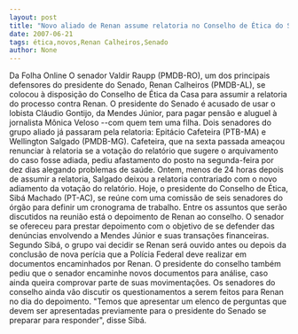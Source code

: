 ```yaml
---
layout: post
title: "Novo aliado de Renan assume relatoria no Conselho de Ética do Senado"
date: 2007-06-21
tags: ética,novos,Renan Calheiros,Senado
author: None
---
```

Da Folha Online
O senador Valdir Raupp (PMDB-RO), um dos principais defensores do presidente do Senado, Renan Calheiros (PMDB-AL), se colocou &agrave; disposi&ccedil;&atilde;o do Conselho de &Eacute;tica da Casa para assumir a relatoria do processo contra Renan. 
O presidente do Senado &eacute; acusado de usar o lobista Cl&aacute;udio Gontijo, da Mendes J&uacute;nior, para pagar pens&atilde;o e aluguel &agrave; jornalista M&ocirc;nica Veloso --com quem tem uma filha. 
Dois senadores do grupo aliado j&aacute; passaram pela relatoria: Epit&aacute;cio Cafeteira (PTB-MA) e Wellington Salgado (PMDB-MG). 
Cafeteira, que na sexta passada amea&ccedil;ou renunciar &agrave; relatoria se a vota&ccedil;&atilde;o do relat&oacute;rio que sugere o arquivamento do caso fosse adiada, pediu afastamento do posto na segunda-feira por dez dias alegando problemas de sa&uacute;de. Ontem, menos de 24 horas depois de assumir a relatoria, Salgado deixou a relatoria contrariado com o novo adiamento da vota&ccedil;&atilde;o do relat&oacute;rio. 
Hoje, o presidente do Conselho de &Eacute;tica, Sib&aacute; Machado (PT-AC), se re&uacute;ne com uma comiss&atilde;o de seis senadores do &oacute;rg&atilde;o para definir um cronograma de trabalho. Entre os assuntos que ser&atilde;o discutidos na reuni&atilde;o est&aacute; o depoimento de Renan ao conselho. 
O senador se ofereceu para prestar depoimento com o objetivo de se defender das den&uacute;ncias envolvendo a Mendes J&uacute;nior e suas transa&ccedil;&otilde;es financeiras. Segundo Sib&aacute;, o grupo vai decidir se Renan ser&aacute; ouvido antes ou depois da conclus&atilde;o de nova per&iacute;cia que a Pol&iacute;cia Federal deve realizar em documentos encaminhados por Renan. 
O presidente do conselho tamb&eacute;m pediu que o senador encaminhe novos documentos para an&aacute;lise, caso ainda queira comprovar parte de suas movimenta&ccedil;&otilde;es. 
Os senadores do conselho ainda v&atilde;o discutir os questionamentos a serem feitos para Renan no dia do depoimento. &quot;Temos que apresentar um elenco de perguntas que devem ser apresentadas previamente para o presidente do Senado se preparar para responder&quot;, disse Sib&aacute;.  